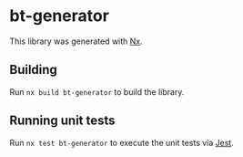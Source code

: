 # bt-generator

This library was generated with [Nx](https://nx.dev).

## Building

Run `nx build bt-generator` to build the library.

## Running unit tests

Run `nx test bt-generator` to execute the unit tests via [Jest](https://jestjs.io).

